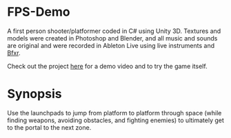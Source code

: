 # FPS-Demo

A first person shooter/platformer coded in C# using Unity 3D. Textures and models were created in Photoshop and Blender, and all music and sounds are original and were recorded in Ableton Live using live instruments and [Bfxr](http://www.bfxr.net/).

Check out the project [here](http://namlani.me) for a demo video and to try the game itself.

# Synopsis

Use the launchpads to jump from platform to platform through space (while finding weapons, avoiding obstacles, and fighting enemies) to ultimately get to the portal to the next zone.

